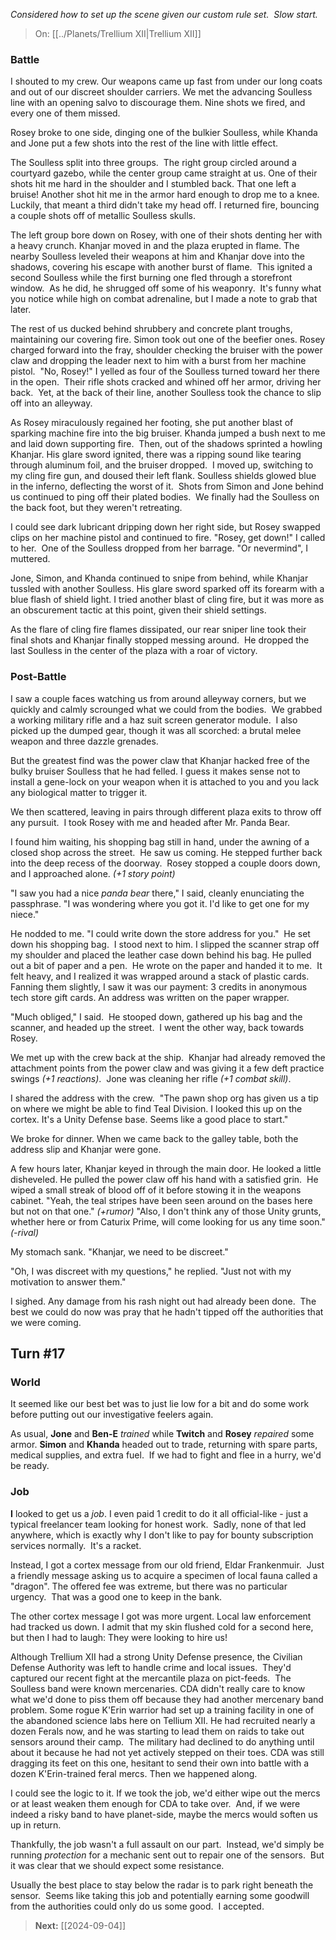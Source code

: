 _Considered how to set up the scene given our custom rule set.  Slow start._

> On: [[../Planets/Trellium XII|Trellium XII]]

### Battle  

I shouted to my crew. Our weapons came up fast from under our long coats and out of our discreet shoulder carriers. We met the advancing Soulless line with an opening salvo to discourage them. Nine shots we fired, and every one of them missed.
  
Rosey broke to one side, dinging one of the bulkier Soulless, while Khanda and Jone put a few shots into the rest of the line with little effect.

The Soulless split into three groups.  The right group circled around a courtyard gazebo, while the center group came straight at us. One of their shots hit me hard in the shoulder and I stumbled back. That one left a bruise! Another shot hit me in the armor hard enough to drop me to a knee. Luckily, that meant a third didn't take my head off. I returned fire, bouncing a couple shots off of metallic Soulless skulls.

The left group bore down on Rosey, with one of their shots denting her with a heavy crunch. Khanjar moved in and the plaza erupted in flame. The nearby Soulless leveled their weapons at him and Khanjar dove into the shadows, covering his escape with another burst of flame.  This ignited a second Soulless while the first burning one fled through a storefront window.  As he did, he shrugged off some of his weaponry.  It's funny what you notice while high on combat adrenaline, but I made a note to grab that later.

The rest of us ducked behind shrubbery and concrete plant troughs, maintaining our covering fire. Simon took out one of the beefier ones. Rosey charged forward into the fray, shoulder checking the bruiser with the power claw and dropping the leader next to him with a burst from her machine pistol.  "No, Rosey!" I yelled as four of the Soulless turned toward her there in the open.  Their rifle shots cracked and whined off her armor, driving her back.  Yet, at the back of their line, another Soulless took the chance to slip off into an alleyway.

As Rosey miraculously regained her footing, she put another blast of sparking machine fire into the big bruiser. Khanda jumped a bush next to me and laid down supporting fire.  Then, out of the shadows sprinted a howling Khanjar. His glare sword ignited, there was a ripping sound like tearing through aluminum foil, and the bruiser dropped.  I moved up, switching to my cling fire gun, and doused their left flank. Soulless shields glowed blue in the inferno, deflecting the worst of it.  Shots from Simon and Jone behind us continued to ping off their plated bodies.  We finally had the Soulless on the back foot, but they weren't retreating.

I could see dark lubricant dripping down her right side, but Rosey swapped clips on her machine pistol and continued to fire. "Rosey, get down!" I called to her.  One of the Soulless dropped from her barrage. "Or nevermind", I muttered.  

Jone, Simon, and Khanda continued to snipe from behind, while Khanjar tussled with another Soulless. His glare sword sparked off its forearm with a blue flash of shield light. I tried another blast of cling fire, but it was more as an obscurement tactic at this point, given their shield settings.

As the flare of cling fire flames dissipated, our rear sniper line took their final shots and Khanjar finally stopped messing around.  He dropped the last Soulless in the center of the plaza with a roar of victory.

### Post-Battle

I saw a couple faces watching us from around alleyway corners, but we quickly and calmly scrounged what we could from the bodies.  We grabbed a working military rifle and a haz suit screen generator module.  I also picked up the dumped gear, though it was all scorched: a brutal melee weapon and three dazzle grenades.

But the greatest find was the power claw that Khanjar hacked free of the bulky bruiser Soulless that he had felled. I guess it makes sense not to install a gene-lock on your weapon when it is attached to you and you lack any biological matter to trigger it. 

We then scattered, leaving in pairs through different plaza exits to throw off any pursuit.  I took Rosey with me and headed after Mr. Panda Bear. 

I found him waiting, his shopping bag still in hand, under the awning of a closed shop across the street.  He saw us coming. He stepped further back into the deep recess of the doorway.  Rosey stopped a couple doors down, and I approached alone. _(+1 story point)_

"I saw you had a nice _panda bear_ there," I said, cleanly enunciating the passphrase. "I was wondering where you got it. I'd like to get one for my niece." 

He nodded to me. "I could write down the store address for you."  He set down his shopping bag.  I stood next to him. I slipped the scanner strap off my shoulder and placed the leather case down behind his bag. He pulled out a bit of paper and a pen.  He wrote on the paper and handed it to me.  It felt heavy, and I realized it was wrapped around a stack of plastic cards. Fanning them slightly, I saw it was our payment: 3 credits in anonymous tech store gift cards. An address was written on the paper wrapper. 

"Much obliged," I said.  He stooped down, gathered up his bag and the scanner, and headed up the street.  I went the other way, back towards Rosey.

We met up with the crew back at the ship.  Khanjar had already removed the attachment points from the power claw and was giving it a few deft practice swings _(+1 reactions)_.  Jone was cleaning her rifle _(+1 combat skill)_.  

I shared the address with the crew.  "The pawn shop org has given us a tip on where we might be able to find Teal Division. I looked this up on the cortex. It's a Unity Defense base. Seems like a good place to start."

We broke for dinner. When we came back to the galley table, both the address slip and Khanjar were gone.

A few hours later, Khanjar keyed in through the main door. He looked a little disheveled. He pulled the power claw off his hand with a satisfied grin.  He wiped a small streak of blood off of it before stowing it in the weapons cabinet. "Yeah, the teal stripes have been seen around on the bases here but not on that one." _(+rumor)_ "Also, I don't think any of those Unity grunts, whether here or from Caturix Prime, will come looking for us any time soon." _(-rival)_

My stomach sank. "Khanjar, we need to be discreet."

"Oh, I was discreet with my questions," he replied. "Just not with my motivation to answer them."  

I sighed. Any damage from his rash night out had already been done.  The best we could do now was pray that he hadn't tipped off the authorities that we were coming.

## Turn #17

### World

It seemed like our best bet was to just lie low for a bit and do some work before putting out our investigative feelers again.

As usual, **Jone** and **Ben-E** _trained_ while **Twitch** and **Rosey** _repaired_ some armor. **Simon** and **Khanda** headed out to trade, returning with spare parts, medical supplies, and extra fuel.  If we had to fight and flee in a hurry, we'd be ready.

### Job

**I** looked to get us a _job_. I even paid 1 credit to do it all official-like - just a typical freelancer team looking for honest work.  Sadly, none of that led anywhere, which is exactly why I don't like to pay for bounty subscription services normally.  It's a racket.
  
Instead, I got a cortex message from our old friend, Eldar Frankenmuir.  Just a friendly message asking us to acquire a specimen of local fauna called a "dragon". The offered fee was extreme, but there was no particular urgency.  That was a good one to keep in the bank.

The other cortex message I got was more urgent. Local law enforcement had tracked us down. I admit that my skin flushed cold for a second here, but then I had to laugh: They were looking to hire us!

Although Trellium XII had a strong Unity Defense presence, the Civilian Defense Authority was left to handle crime and local issues.  They'd captured our recent fight at the mercantile plaza on pict-feeds.  The Soulless band were known mercenaries. CDA didn't really care to know what we'd done to piss them off because they had another mercenary band problem. Some rogue K'Erin warrior had set up a training facility in one of the abandoned science labs here on Tellium XII. He had recruited nearly a dozen Ferals now, and he was starting to lead them on raids to take out sensors around their camp.  The military had declined to do anything until about it because he had not yet actively stepped on their toes. CDA was still dragging its feet on this one, hesitant to send their own into battle with a dozen K'Erin-trained feral mercs. Then we happened along.  

I could see the logic to it. If we took the job, we'd either wipe out the mercs or at least weaken them enough for CDA to take over.  And, if we were indeed a risky band to have planet-side, maybe the mercs would soften us up in return.

Thankfully, the job wasn't a full assault on our part.  Instead, we'd simply be running *protection* for a mechanic sent out to repair one of the sensors.  But it was clear that we should expect some resistance.

Usually the best place to stay below the radar is to park right beneath the sensor.  Seems like taking this job and potentially earning some goodwill from the authorities could only do us some good.  I accepted.

> **Next:** [[2024-09-04]]
